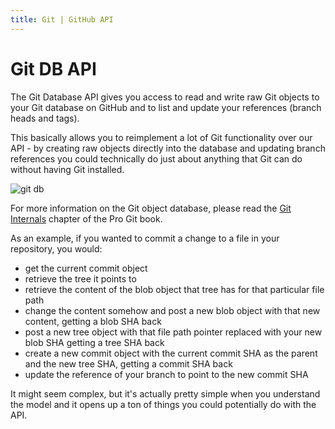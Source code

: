 ```yaml
---
title: Git | GitHub API
---
```


# Git DB API

The Git Database API gives you access to read and write raw Git objects
to your Git database on GitHub and to list and update your references
(branch heads and tags).

This basically allows you to reimplement a lot of Git functionality over
our API - by creating raw objects directly into the database and updating
branch references you could technically do just about anything that Git
can do without having Git installed.

![git db](http://progit.org/figures/ch9/18333fig0904-tn.png)

For more information on the Git object database, please read the 
<a href="http://progit.org/book/ch9-0.html">Git Internals</a> chapter of
the Pro Git book.

As an example, if you wanted to commit a change to a file in your
repository, you would:

* get the current commit object
* retrieve the tree it points to
* retrieve the content of the blob object that tree has for that particular file path
* change the content somehow and post a new blob object with that new content, getting a blob SHA back
* post a new tree object with that file path pointer replaced with your new blob SHA getting a tree SHA back
* create a new commit object with the current commit SHA as the parent and the new tree SHA, getting a commit SHA back
* update the reference of your branch to point to the new commit SHA

It might seem complex, but it's actually pretty simple when you understand
the model and it opens up a ton of things you could potentially do with the API.
